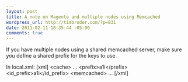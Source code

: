 ```yaml
--- 
layout: post
title: A note on Magento and multiple nodes using Memcached
wordpress_url: http://timbroder.com/?p=831
date: 2011-02-11 18:35:44 -05:00
comments: true
---
```

If you have multiple nodes using a shared memcached server, make sure you define a shared prefix for the keys to use.

In local.xml:
[xml]
        &lt;cache&gt;
...
            &lt;prefix&gt;a1i&lt;/prefix&gt;
            &lt;id_prefix&gt;a1i&lt;/id_prefix&gt;
            &lt;memcached&gt;
...
[/xml]
